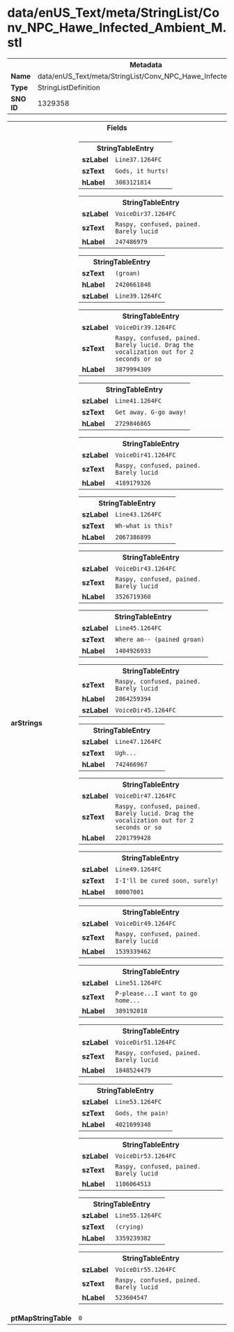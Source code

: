 <h1>data/enUS_Text/meta/StringList/Conv_NPC_Hawe_Infected_Ambient_M.stl</h1><table><tr><th colspan="100%">Metadata</th></tr><tr><td><b>Name</b></td><td>data/enUS_Text/meta/StringList/Conv_NPC_Hawe_Infected_Ambient_M.stl</td></tr><tr><td><b>Type</b></td><td>StringListDefinition</td></tr><tr><td><b>SNO ID</b></td><td>1329358</td></tr></table>

<table><tr><th colspan="100%">Fields</th></tr><tr><td><b>arStrings</b></td><td><table><tr><th colspan="100%">StringTableEntry</th></tr><tr><td><b>szLabel</b></td><td><code>Line37.1264FC</code></td></tr><tr><td><b>szText</b></td><td><code>Gods, it hurts!</code></td></tr><tr><td><b>hLabel</b></td><td><code>3083121814</code></td></tr></table>


<table><tr><th colspan="100%">StringTableEntry</th></tr><tr><td><b>szLabel</b></td><td><code>VoiceDir37.1264FC</code></td></tr><tr><td><b>szText</b></td><td><code>Raspy, confused, pained. Barely lucid</code></td></tr><tr><td><b>hLabel</b></td><td><code>247486979</code></td></tr></table>


<table><tr><th colspan="100%">StringTableEntry</th></tr><tr><td><b>szText</b></td><td><code>(groan)</code></td></tr><tr><td><b>hLabel</b></td><td><code>2420661848</code></td></tr><tr><td><b>szLabel</b></td><td><code>Line39.1264FC</code></td></tr></table>


<table><tr><th colspan="100%">StringTableEntry</th></tr><tr><td><b>szLabel</b></td><td><code>VoiceDir39.1264FC</code></td></tr><tr><td><b>szText</b></td><td><code>Raspy, confused, pained. Barely lucid. Drag the vocalization out for 2 seconds or so</code></td></tr><tr><td><b>hLabel</b></td><td><code>3879994309</code></td></tr></table>


<table><tr><th colspan="100%">StringTableEntry</th></tr><tr><td><b>szLabel</b></td><td><code>Line41.1264FC</code></td></tr><tr><td><b>szText</b></td><td><code>Get away. G-go away!</code></td></tr><tr><td><b>hLabel</b></td><td><code>2729846865</code></td></tr></table>


<table><tr><th colspan="100%">StringTableEntry</th></tr><tr><td><b>szLabel</b></td><td><code>VoiceDir41.1264FC</code></td></tr><tr><td><b>szText</b></td><td><code>Raspy, confused, pained. Barely lucid</code></td></tr><tr><td><b>hLabel</b></td><td><code>4189179326</code></td></tr></table>


<table><tr><th colspan="100%">StringTableEntry</th></tr><tr><td><b>szLabel</b></td><td><code>Line43.1264FC</code></td></tr><tr><td><b>szText</b></td><td><code>Wh-what is this?</code></td></tr><tr><td><b>hLabel</b></td><td><code>2067386899</code></td></tr></table>


<table><tr><th colspan="100%">StringTableEntry</th></tr><tr><td><b>szLabel</b></td><td><code>VoiceDir43.1264FC</code></td></tr><tr><td><b>szText</b></td><td><code>Raspy, confused, pained. Barely lucid</code></td></tr><tr><td><b>hLabel</b></td><td><code>3526719360</code></td></tr></table>


<table><tr><th colspan="100%">StringTableEntry</th></tr><tr><td><b>szLabel</b></td><td><code>Line45.1264FC</code></td></tr><tr><td><b>szText</b></td><td><code>Where am-- (pained groan)</code></td></tr><tr><td><b>hLabel</b></td><td><code>1404926933</code></td></tr></table>


<table><tr><th colspan="100%">StringTableEntry</th></tr><tr><td><b>szText</b></td><td><code>Raspy, confused, pained. Barely lucid</code></td></tr><tr><td><b>hLabel</b></td><td><code>2864259394</code></td></tr><tr><td><b>szLabel</b></td><td><code>VoiceDir45.1264FC</code></td></tr></table>


<table><tr><th colspan="100%">StringTableEntry</th></tr><tr><td><b>szLabel</b></td><td><code>Line47.1264FC</code></td></tr><tr><td><b>szText</b></td><td><code>Ugh...</code></td></tr><tr><td><b>hLabel</b></td><td><code>742466967</code></td></tr></table>


<table><tr><th colspan="100%">StringTableEntry</th></tr><tr><td><b>szLabel</b></td><td><code>VoiceDir47.1264FC</code></td></tr><tr><td><b>szText</b></td><td><code>Raspy, confused, pained. Barely lucid. Drag the vocalization out for 2 seconds or so</code></td></tr><tr><td><b>hLabel</b></td><td><code>2201799428</code></td></tr></table>


<table><tr><th colspan="100%">StringTableEntry</th></tr><tr><td><b>szLabel</b></td><td><code>Line49.1264FC</code></td></tr><tr><td><b>szText</b></td><td><code>I-I'll be cured soon, surely!</code></td></tr><tr><td><b>hLabel</b></td><td><code>80007001</code></td></tr></table>


<table><tr><th colspan="100%">StringTableEntry</th></tr><tr><td><b>szLabel</b></td><td><code>VoiceDir49.1264FC</code></td></tr><tr><td><b>szText</b></td><td><code>Raspy, confused, pained. Barely lucid</code></td></tr><tr><td><b>hLabel</b></td><td><code>1539339462</code></td></tr></table>


<table><tr><th colspan="100%">StringTableEntry</th></tr><tr><td><b>szLabel</b></td><td><code>Line51.1264FC</code></td></tr><tr><td><b>szText</b></td><td><code>P-please...I want to go home...</code></td></tr><tr><td><b>hLabel</b></td><td><code>389192018</code></td></tr></table>


<table><tr><th colspan="100%">StringTableEntry</th></tr><tr><td><b>szLabel</b></td><td><code>VoiceDir51.1264FC</code></td></tr><tr><td><b>szText</b></td><td><code>Raspy, confused, pained. Barely lucid</code></td></tr><tr><td><b>hLabel</b></td><td><code>1848524479</code></td></tr></table>


<table><tr><th colspan="100%">StringTableEntry</th></tr><tr><td><b>szLabel</b></td><td><code>Line53.1264FC</code></td></tr><tr><td><b>szText</b></td><td><code>Gods, the pain!</code></td></tr><tr><td><b>hLabel</b></td><td><code>4021699348</code></td></tr></table>


<table><tr><th colspan="100%">StringTableEntry</th></tr><tr><td><b>szLabel</b></td><td><code>VoiceDir53.1264FC</code></td></tr><tr><td><b>szText</b></td><td><code>Raspy, confused, pained. Barely lucid</code></td></tr><tr><td><b>hLabel</b></td><td><code>1186064513</code></td></tr></table>


<table><tr><th colspan="100%">StringTableEntry</th></tr><tr><td><b>szLabel</b></td><td><code>Line55.1264FC</code></td></tr><tr><td><b>szText</b></td><td><code>(crying)</code></td></tr><tr><td><b>hLabel</b></td><td><code>3359239382</code></td></tr></table>


<table><tr><th colspan="100%">StringTableEntry</th></tr><tr><td><b>szLabel</b></td><td><code>VoiceDir55.1264FC</code></td></tr><tr><td><b>szText</b></td><td><code>Raspy, confused, pained. Barely lucid</code></td></tr><tr><td><b>hLabel</b></td><td><code>523604547</code></td></tr></table>


</td></tr><tr><td><b>ptMapStringTable</b></td><td><code>0</code></td></tr></table>

